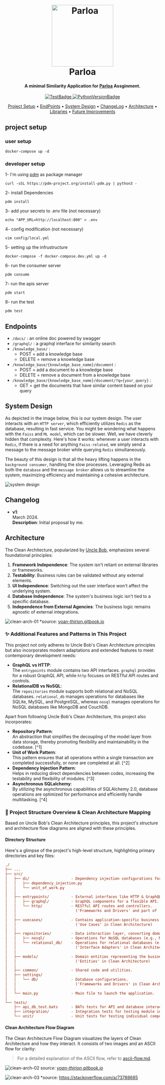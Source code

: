 <h1 align="center">
  <br>
  <a href="https://www.parloa.com/"><img src="docs/logo.jpeg" alt="Parloa" width="200"></a>
  <br>
    Parloa
  <br>
</h1>

<h4 align="center">A minimal Similarity Application for <a href="http://parloa.com/" target="_blank">Parloa</a> Assginment.</h4>

<p align="center">
  <a href="https://img.shields.io/badge/test-pass-green">
    <img src="https://img.shields.io/badge/test-pass-brightgreen"
         alt="TestBadge">
  </a>
  <a href="https://img.shields.io/badge/python-3.11-blue">
    <img src="https://img.shields.io/badge/python-3.11-blue"
         alt="PythonVersionBadge">
  </a>


</p>

<p align="center">
  <a href="#project-setup">Project Setup</a> •
  <a href="#endpoints">EndPoints</a> •
  <a href="#system-design">System Design</a> •
  <a href="#changelog">ChangeLog</a> •
  <a href="#architecture">Architecture</a> •
  <a href="#libraries">Libraries</a> •
  <a href="#future-improvements">Future Improvements</a>
</p>


## project setup

### user setup
```
docker-compose up -d
```
### developer setup

1- I'm using [pdm](https://pdm-project.org/latest/) as package manager
```
curl -sSL https://pdm-project.org/install-pdm.py | python3 -
```

2- install Dependencies
```
pdm install
```

3- add your secrets to .env file (not necessary)
```
echo "APP_URL=http://localhost:800" > .env
```

4- config modification (not necessary)
```
vim config/local.yml
```

5- setting up the infrustructure
```
docker-compose -f docker-compose.dev.yml up -d
```

6- run the consumer server
```
pdm consume 
```

7- run the apis server
```
pdm start
```

8- run the test
```bash
pdm test
```

## Endpoints
- `/docs/` : an online doc powered by swagger
- `/graphql/` : a graphql interface for similarity search
- `/knowledge_base/` : 
    - POST = add a knowledge base
    - DELETE = remove a knowledge base
- `/knowledge_base/{knowledge_base_name}/document` : 
    - POST = add a document to a knowledge base
    - DELETE = remove a document from a knowledge base
- `/knowledge_base/{knowledge_base_name}/document/?q={your_query}` : 
    - GET = get the documents that have similar content based on your query

## System Design
As depicted in the image below, this is our system design. The user interacts with an `HTTP server`, which efficiently utilizes `Redis` as the database, resulting in fast service. You might be wondering what happens with the `Faiss` and `ML model`, which can be slower. Well, we have cleverly hidden that complexity. Here's how it works: whenever a user interacts with `Redis`, if there is a need for anything `Faiss-related`, we simply send a message to the message broker while querying `Redis` simultaneously.

The beauty of this design is that all the heavy lifting happens in the `background consumer`, handling the slow processes. Leveraging Redis as both the `database` and the `message broker` allows us to streamline the system, maximizing efficiency and maintaining a cohesive architecture.


![system design](./docs/system_design.svg)
## Changelog

- **v1**: <br> March 2024. <br>**Description**: Initial proposal by me.


## Architecture

The Clean Architecture, popularized by [Uncle Bob](https://blog.cleancoder.com/uncle-bob/2012/08/13/the-clean-architecture.html), emphasizes several foundational principles:

1. **Framework Independence**: The system isn't reliant on external libraries or frameworks.
2. **Testability**: Business rules can be validated without any external elements.
3. **UI Independence**: Switching out the user interface won't affect the underlying system.
4. **Database Independence**: The system's business logic isn't tied to a specific database.
5. **Independence from External Agencies**: The business logic remains agnostic of external integrations.

![clean-arch-01](./docs/clean-arch-01.png)
*source: [yoan-thirion.gitbook.io](https://yoan-thirion.gitbook.io/knowledge-base/software-craftsmanship/code-katas/clean-architecture)

### ✨ Additional Features and Patterns in This Project

This project not only adheres to Uncle Bob's Clean Architecture principles but also incorporates modern adaptations and extended features to meet contemporary development needs:

- **GraphQL vs HTTP**:<br>The `entrypoints` module contains two API interfaces. `graphql` provides for a robust GraphQL API, while `http` focuses on RESTful API routes and controls.
- **RelationalDB vs NoSQL**:<br>The `repositories` module supports both relational and NoSQL databases. `relational_db` manages operations for databases like SQLite, MySQL, and PostgreSQL, whereas `nosql` manages operations for NoSQL databases like MongoDB and CouchDB.

Apart from following Uncle Bob's Clean Architecture, this project also incorporates:

- **Repository Pattern**:<br>An abstraction that simplifies the decoupling of the model layer from data storage, thereby promoting flexibility and maintainability in the codebase. [^1]
- **Unit of Work Pattern**:<br>This pattern ensures that all operations within a single transaction are completed successfully, or none are completed at all. [^2]
- **Dependency Injection Pattern**:<br>Helps in reducing direct dependencies between codes, increasing the testability and flexibility of modules. [^3]
- **Asynchronous SQLalchemy**:<br>By utilizing the asynchronous capabilities of SQLAlchemy 2.0, database operations are optimized for performance and efficiently handle multitasking. [^4]

### 🧱 Project Structure Overview & Clean Architecture Mapping

Based on Uncle Bob's Clean Architecture principles, this project's structure and architecture flow diagrams are aligned with these principles.

#### Directory Structure

Here's a glimpse of the project's high-level structure, highlighting primary directories and key files:

```ini
./
├── ...
├── src/
│   ├── di/                   - Dependency injection configurations for managing dependencies.
│   │   ├── dependency_injection.py
│   │   └── unit_of_work.py
│   │
│   ├── entrypoints/          - External interfaces like HTTP & GraphQL endpoints.
│   │   ├── graphql/          - GraphQL components for a flexible API.
│   │   └── http/             - RESTful API routes and controllers.
│   │                           ('Frameworks and Drivers' and part of 'Interface Adapters' in Clean Architecture)
│   │
│   ├── usecases/             - Contains application-specific business rules and implementations.
│   │                           ('Use Cases' in Clean Architecture)
│   │
│   ├── repositories/         - Data interaction layer, converting domain data to/from database format.
│   │   ├── nosql/            - Operations for NoSQL databases (e.g., MongoDB, CouchDB).
│   │   └── relational_db/    - Operations for relational databases (e.g., SQLite, MySQL, PostgreSQL).
│   │                           ('Interface Adapters' in Clean Architecture)
│   │
│   ├── models/               - Domain entities representing the business data.
│   │                           ('Entities' in Clean Architecture)
│   │
│   ├── common/               - Shared code and utilities.
│   ├── settings/
│   │   └── db/               - Database configurations.
│   │                           ('Frameworks and Drivers' in Clean Architecture)
│   │
│   └── main.py               - Main file to launch the application.
│
└── tests/
    ├── api_db_test.bats      - BATs tests for API and database interactions.
    ├── integration/          - Integration tests for testing module interactions.
    └── unit/                 - Unit tests for testing individual components in isolation.
```

#### Clean Architecture Flow Diagram

The Clean Architecture Flow Diagram visualizes the layers of Clean Architecture and how they interact. It consists of two images and an ASCII flow for clarity:

> For a detailed explanation of the ASCII flow, refer to [ascii-flow.md](./docs/ascii-flow.md).

![clean-arch-02](./docs/clean-arch-02.png)
*source: [yoan-thirion.gitbook.io](https://yoan-thirion.gitbook.io/knowledge-base/software-craftsmanship/code-katas/clean-architecture)*

![clean-arch-03](./docs/clean-arch-03.png)
*source: https://stackoverflow.com/a/73788685

